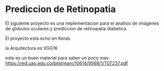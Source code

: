 # Prediccion de Retinopatia

El siguiente proyecto es una implementacion para el analisis de 
imagenes de globulos oculares y prediccion de retinopatia diabetica

El proyecto esta echo en Keras

la Arquitectura es VGG16

este es un buen material para saber un poco mas
https://red.uao.edu.co/bitstream/10614/9568/1/T07237.pdf

